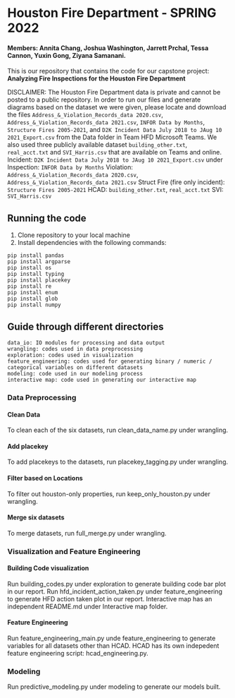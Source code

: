 # Houston Fire Department - SPRING 2022
#### Members: Annita Chang, Joshua Washington, Jarrett Prchal, Tessa Cannon, Yuxin Gong, Ziyana Samanani.

This is our repository that contains the code for our capstone project: <br /> **Analyzing Fire Inspections for the Houston Fire Department**

DISCLAIMER: The Houston Fire Department data is private and cannot be posted to a public repository. In order to run our files and generate diagrams based on the dataset we were given, please locate and download the files `Address_&_Violation_Records_data 2020.csv`, `Address_&_Violation_Records_data 2021.csv`, `INFOR Data by Months`, `Structure Fires 2005-2021`, and `D2K Incident Data July 2018 to JAug 10 2021_Export.csv` from the Data folder in Team HFD Microsoft Teams. We also used three publicly available dataset `building_other.txt`, `real_acct.txt` and `SVI_Harris.csv` that are available on Teams and online.
Incident: `D2K Incident Data July 2018 to JAug 10 2021_Export.csv` under 
Inspection: `INFOR Data by Months`
Violation: `Address_&_Violation_Records_data 2020.csv`, `Address_&_Violation_Records_data 2021.csv`
Struct Fire (fire only incident): `Structure Fires 2005-2021`
HCAD: `building_other.txt`, `real_acct.txt`
SVI: `SVI_Harris.csv`

## Running the code

1. Clone repository to your local machine
2. Install dependencies with the following commands:

```
pip install pandas
pip install argparse
pip install os
pip install typing
pip install placekey
pip install re
pip install enum
pip install glob
pip install numpy
```
## Guide through different directories
```
data_io: IO modules for processing and data output
wrangling: codes used in data preprocessing
exploration: codes used in visualization
feature_engineering: codes used for generating binary / numeric / categorical variables on different datasets
modeling: code used in our modeling process
interactive map: code used in generating our interactive map
```
### Data Preprocessing
#### Clean Data
To clean each of the six datasets, run clean_data_name.py under wrangling.
#### Add placekey
To add placekeys to the datasets, run placekey_tagging.py under wrangling.
#### Filter based on Locations
To filter out houston-only properties, run keep_only_houston.py under wrangling.
#### Merge six datasets
To merge datasets, run full_merge.py under wrangling.

### Visualization and Feature Engineering
#### Building Code visualization
Run building_codes.py under exploration to generate building code bar plot in our report.
Run hfd_incident_action_taken.py under feature_engineering to generate HFD action taken plot in our report.
Interactive map has an independent README.md under Interactive map folder.
#### Feature Engineering
Run feature_engineering_main.py unde feature_engineering to generate variables for all datasets other than HCAD. HCAD has its own indepedent feature engineering script: hcad_engineering.py.

### Modeling
Run predictive_modeling.py under modeling to generate our models built.
